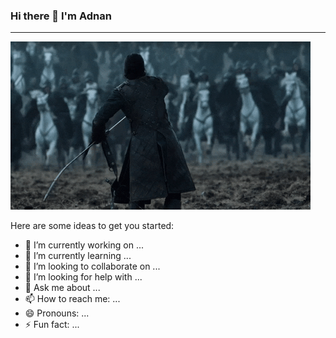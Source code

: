 ### Hi there 👋 I'm Adnan

<hr>
<img style="align:center" src="https://raw.githubusercontent.com/adnantr/adnantr/main/giphy.gif" width="auto">

Here are some ideas to get you started:

- 🔭 I’m currently working on ...
- 🌱 I’m currently learning ...
- 👯 I’m looking to collaborate on ...
- 🤔 I’m looking for help with ...
- 💬 Ask me about ...
- 📫 How to reach me: ...
- 😄 Pronouns: ...
- ⚡ Fun fact: ...

